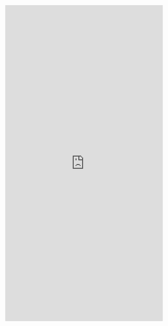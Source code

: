 <div style="width: 100%;"><div style="position: relative; padding-bottom: 200%; padding-top: 0; height: 0;"><iframe title="Witchcraft vertical Infographic" frameborder="0" width="100%" height="100%" style="position: absolute; top: 0; left: 0; width: 100%; height: 100%;" src="https://view.genially.com/6746ccd16318d281726c1bd6" type="text/html" allowscriptaccess="always" allowfullscreen="true" scrolling="yes" allownetworking="all"></iframe> </div> </div>
